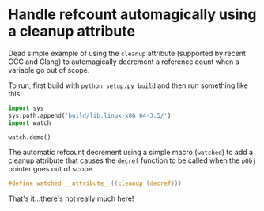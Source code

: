 
# Handle refcount automagically using a cleanup attribute #

Dead simple example of using the `cleanup` attribute (supported by recent GCC
and Clang) to automagically decrement a reference count when a variable go out
of scope.

To run, first build with `python setup.py build` and then run something like
this:

```python
import sys
sys.path.append('build/lib.linux-x86_64-3.5/')
import watch

watch.demo()
```

The automatic refcount decrement using a simple macro (`watched`) to add a
cleanup attribute that causes the `decref` function to be called when the
`pObj` pointer goes out of scope.

```c
#define watched __attribute__((cleanup (decref)))
```

That's it...there's not really much here!

